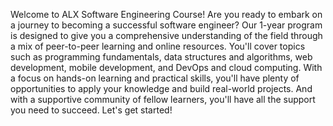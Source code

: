 Welcome to ALX Software Engineering Course!
Are you ready to embark on a journey to becoming a successful software engineer? 
Our 1-year program is designed to give you a comprehensive understanding of the field through a mix of peer-to-peer learning and online resources. You'll cover topics such as programming fundamentals, data structures and algorithms, web development, mobile development, and DevOps and cloud computing. With a focus on hands-on learning and practical skills, you'll have plenty of opportunities to apply your knowledge and build real-world projects. And with a supportive community of fellow learners, you'll have all the support you need to succeed. Let's get started!
